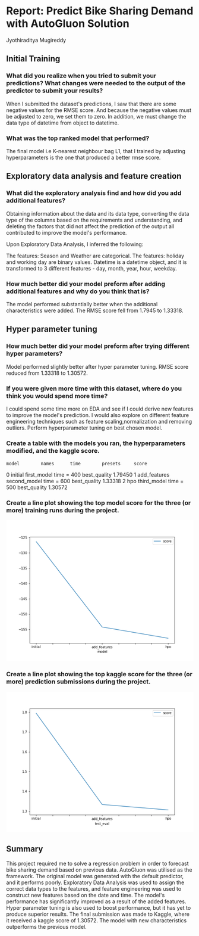 # Report: Predict Bike Sharing Demand with AutoGluon Solution
Jyothiraditya Mugireddy

## Initial Training
### What did you realize when you tried to submit your predictions? What changes were needed to the output of the predictor to submit your results?
When I submitted the dataset's predictions, I saw that there are some negative values for the RMSE score. And because the negative values must be adjusted to zero, we set them to zero. In addition, we must change the data type of datetime from object to datetime.

### What was the top ranked model that performed?
The final model i.e K-nearest neighbour bag L1, that I trained by adjusting hyperparameters is the one that produced a better rmse score.

## Exploratory data analysis and feature creation
### What did the exploratory analysis find and how did you add additional features?
Obtaining information about the data and its data type, converting the data type of the columns based on the requirements and understanding, and deleting the factors that did not affect the prediction of the output all contributed to improve the model's performance.

Upon Exploratory Data Analysis, I inferred the following:

The features: Season and Weather are categorical.
The features: holiday and working day are binary values.
Datetime is a datetime object, and it is transformed to 3 different features - day, month, year, hour, weekday.

### How much better did your model preform after adding additional features and why do you think that is?
The model performed substantially better when the additional characteristics were added. The RMSE score fell from 1.7945 to 1.33318.

## Hyper parameter tuning
### How much better did your model preform after trying different hyper parameters?
Model performed slightly better after hyper parameter tuning. RMSE score reduced from 1.33318 to 1.30572.

### If you were given more time with this dataset, where do you think you would spend more time?
I could spend some time more on EDA and see if I could derive new features to improve the model's prediction.
I would also explore on different feature engineering techniques such as feature scaling,normalization and removing outliers.
Perform hyperparameter tuning on best chosen model.


### Create a table with the models you ran, the hyperparameters modified, and the kaggle score.
	model	   	 names		time		presets		score
0	initial	 first_model	time = 400	best_quality	1.79450
1	add_features second_model	time = 600	best_quality	1.33318
2	hpo		 third_model	time = 500	best_quality	1.30572

### Create a line plot showing the top model score for the three (or more) training runs during the project.


![model_train_score.png](model_train_score.png)

### Create a line plot showing the top kaggle score for the three (or more) prediction submissions during the project.

![model_test_score.png](model_test_score.png)

## Summary
This project required me to solve a regression problem in order to forecast bike sharing demand based on previous data. AutoGluon was utilised as the framework. The original model was generated with the default predictor, and it performs poorly. Exploratory Data Analysis was used to assign the correct data types to the features, and feature engineering was used to construct new features based on the date and time. The model's performance has significantly improved as a result of the added features. Hyper parameter tuning is also used to boost performance, but it has yet to produce superior results. The final submission was made to Kaggle, where it received a kaggle score of 1.30572. The model with new characteristics outperforms the previous model.
